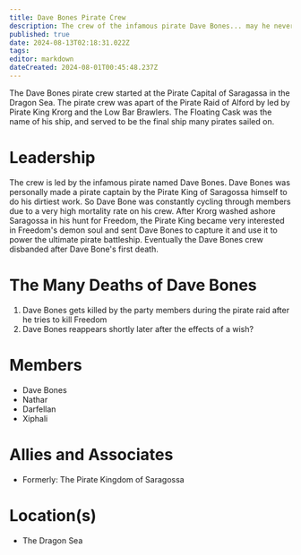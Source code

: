 ```yaml
---
title: Dave Bones Pirate Crew
description: The crew of the infamous pirate Dave Bones... may he never return
published: true
date: 2024-08-13T02:18:31.022Z
tags: 
editor: markdown
dateCreated: 2024-08-01T00:45:48.237Z
---
```


The Dave Bones pirate crew started at the Pirate Capital of Saragassa in the Dragon Sea. The pirate crew was apart of the Pirate Raid of Alford by led by Pirate King Krorg and the Low Bar Brawlers. The Floating Cask was the name of his ship, and served to be the final ship many pirates sailed on.

# Leadership
The crew is led by the infamous pirate named Dave Bones. Dave Bones was personally made a pirate captain by the Pirate King of Saragossa himself to do his dirtiest work. So Dave Bone was constantly cycling through members due to a very high mortality rate on his crew. After Krorg washed ashore Saragossa in his hunt for Freedom, the Pirate King became very interested in Freedom's demon soul and sent Dave Bones to capture it and use it to power the ultimate pirate battleship. Eventually the Dave Bones crew disbanded after Dave Bone's first death.


# The Many Deaths of Dave Bones
1. Dave Bones gets killed by the party members during the pirate raid after he tries to kill Freedom
2. Dave Bones reappears shortly later after the effects of a wish?

# Members
- Dave Bones
- Nathar
- Darfellan
- Xiphali


# Allies and Associates
- Formerly: The Pirate Kingdom of Saragossa

# Location(s)
- The Dragon Sea